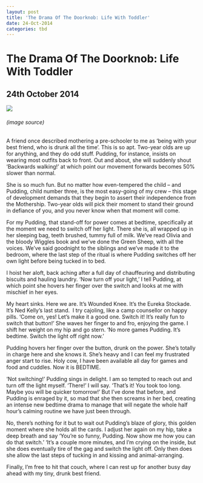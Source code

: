 ```yaml
---
layout: post
title: 'The Drama Of The Doorknob: Life With Toddler'
date: 24-Oct-2014
categories: tbd
---
```


# The Drama Of The Doorknob: Life With Toddler

## 24th October 2014

<p This post was originally published in Practical Parenting Magazine,   September 2014</p>

<img class="photo-horiz" src="http://timkanebooks.files.wordpress.com/2012/09/historic-wtf-34.jpg" />

<h6 <a href="http://www.retronaut.com/">(image source)</a></h6>

A friend once described mothering a pre-schooler to me as ‘being with your best friend,   who is drunk all the time’. This is so apt. Two-year olds are up for anything, and they do odd stuff. Pudding, for instance, insists on wearing most outfits back to front. Out and about, she will suddenly shout ‘Backwards walking!’ at which point our movement forwards becomes 50% slower than normal.

She is so much fun. But no matter how even-tempered the child – and Pudding, child number three, is the most easy-going of my crew – this stage of development demands that they begin to assert their independence from the Mothership. Two-year olds will pick their moment to stand their ground in defiance of you, and you never know when that moment will come.

For my Pudding, that stand-off for power comes at bedtime, specifically at the moment we need to switch off her light. There she is, all wrapped up in her sleeping bag, teeth brushed, tummy full of milk. We’ve read Olivia and the bloody Wiggles book and we’ve done the Green Sheep, with all the voices. We’ve said goodnight to the siblings and we’ve made it to the bedroom, where the last step of the ritual is where Pudding switches off her own light before being tucked in to bed.

I hoist her aloft, back aching after a full day of chauffeuring and distributing biscuits and hauling laundry. ‘Now turn off your light,’ I tell Pudding, at which point she hovers her finger over the switch and looks at me with mischief in her eyes.

My heart sinks. Here we are. It’s Wounded Knee. It’s the Eureka Stockade. It’s Ned Kelly’s last stand.  I try cajoling, like a camp counsellor on happy pills. ‘Come on, yes! Let’s make it a good one. Switch it! It’s really fun to switch that button!’ She waves her finger to and fro, enjoying the game. I shift her weight on my hip and go stern. ‘No more games Pudding. It’s bedtime. Switch the light off right now.’

Pudding hovers her finger over the button, drunk on the power. She’s totally in charge here and she knows it. She’s heavy and I can feel my frustrated anger start to rise. Holy cow, I have been available all day for games and food and cuddles. Now it is BEDTIME.

‘Not switching!’ Pudding sings in delight. I am so tempted to reach out and turn off the light myself. ‘There!’ I will say. ‘That’s it! You took too long. Maybe you will be quicker tomorrow!’ But I’ve done that before, and Pudding is enraged by it, so mad that she then screams in her bed, creating an intense new bedtime drama to manage that will negate the whole half hour’s calming routine we have just been through.

No, there’s nothing for it but to wait out Pudding’s blaze of glory, this golden moment where she holds all the cards. I adjust her again on my hip, take a deep breath and say ‘You’re so funny, Pudding. Now show me how you can do that switch.’ ‘It’s a couple more minutes, and I’m crying on the inside, but she does eventually tire of the gag and switch the light off. Only then does she allow the last steps of tucking in and kissing and animal-arranging.

Finally, I’m free to hit that couch, where I can rest up for another busy day ahead with my tiny, drunk best friend.
